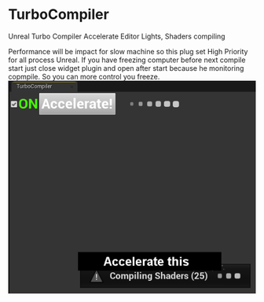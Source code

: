 # TurboCompiler
Unreal Turbo Compiler Accelerate Editor Lights, Shaders compiling  

Performance will be impact for slow machine so this plug set High Priority for all process Unreal.
If you have freezing computer before next compile start just close widget plugin and open after start because 
he monitoring copmpile. So you can more control you freeze. 
![](https://github.com/denfrost/TurboCompiler/blob/master/TurboCompiler.png?raw=true)
